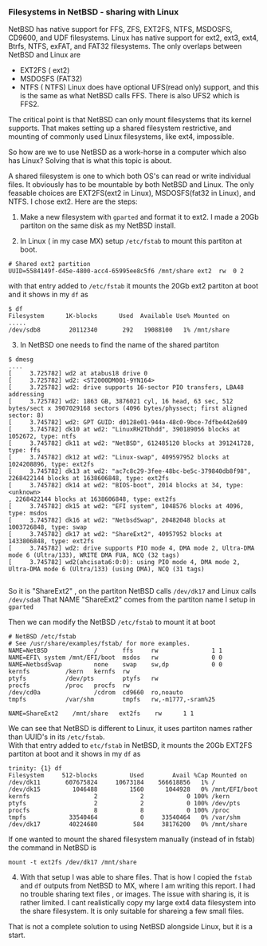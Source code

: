 ### Filesystems in NetBSD - sharing with Linux ###

NetBSD has native support for FFS, ZFS, EXT2FS, NTFS, MSDOSFS, CD9600, and UDF filesystems.
Linux has native support for ext2, ext3, ext4, Btrfs, NTFS, exFAT, and FAT32 filesystems.
The only overlaps between NetBSD and Linux are
 - EXT2FS ( ext2)
 - MSDOSFS (FAT32)
 - NTFS ( NTFS)
Linux does have optional UFS(read only) support, and this is the same as what NetBSD calls FFS.
There is also UFS2 which is FFS2.

The critical point is that NetBSD can only mount filesystems that its kernel supports. That makes setting up a shared filesystem restrictive, and mounting of commonly used Linux filesystems, like ext4, impossible.

So how are we to use NetBSD as a work-horse in a computer which also has Linux?
Solving that is what this topic is about.

A shared filesystem is one to which both OS's can read or write individual files. It obviously has to be mountable by both NetBSD and Linux. 
The only feasable choices are EXT2FS(ext2 in Linux), MSDOSFS(fat32 in Linux), and NTFS.
I chose ext2.
Here are the steps:

 1. Make a new filesystem with `gparted` and format it to ext2.  I made a 20Gb partiton on the same disk as my NetBSD install.

 2. In Linux ( in my case MX) setup `/etc/fstab` to mount this partiton at boot.
```
# Shared ext2 partition
UUID=5584149f-d45e-4800-acc4-65995ee8c5f6 /mnt/share ext2  rw  0 2
```
with that entry added to `/etc/fstab` it mounts the 20Gb ext2 partiton at boot and it shows in my `df` as
```
$ df
Filesystem      1K-blocks      Used  Available Use% Mounted on
.....
/dev/sdb8        20112340       292   19088100   1% /mnt/share
```

 3. In NetBSD one needs to find the name of the shared partiton
```
$ dmesg
....
[     3.725782] wd2 at atabus18 drive 0
[     3.725782] wd2: <ST2000DM001-9YN164>
[     3.725782] wd2: drive supports 16-sector PIO transfers, LBA48 addressing
[     3.725782] wd2: 1863 GB, 3876021 cyl, 16 head, 63 sec, 512 bytes/sect x 3907029168 sectors (4096 bytes/physsect; first aligned sector: 8)
[     3.745782] wd2: GPT GUID: d0128e01-944a-48c0-9bce-7dfbe442e609
[     3.745782] dk10 at wd2: "LinuxRH2Tbhdd", 390189056 blocks at 1052672, type: ntfs
[     3.745782] dk11 at wd2: "NetBSD", 612485120 blocks at 391241728, type: ffs
[     3.745782] dk12 at wd2: "Linux-swap", 409597952 blocks at 1024208896, type: ext2fs
[     3.745782] dk13 at wd2: "ac7c8c29-3fee-48bc-be5c-379840db8f98", 2268422144 blocks at 1638606848, type: ext2fs
[     3.745782] dk14 at wd2: "BIOS-boot", 2014 blocks at 34, type: <unknown>
, 2268422144 blocks at 1638606848, type: ext2fs
[     3.745782] dk15 at wd2: "EFI system", 1048576 blocks at 4096, type: msdos
[     3.745782] dk16 at wd2: "NetbsdSwap", 20482048 blocks at 1003726848, type: swap
[     3.745782] dk17 at wd2: "ShareExt2", 40957952 blocks at 1433806848, type: ext2fs
[     3.745782] wd2: drive supports PIO mode 4, DMA mode 2, Ultra-DMA mode 6 (Ultra/133), WRITE DMA FUA, NCQ (32 tags)
[     3.745782] wd2(ahcisata6:0:0): using PIO mode 4, DMA mode 2, Ultra-DMA mode 6 (Ultra/133) (using DMA), NCQ (31 tags)


```
So it is "ShareExt2" , on the partiton NetBSD calls `/dev/dk17` and Linux calls `/dev/sda8`
That NAME "ShareExt2" comes from the partiton name I setup in `gparted`

Then we can modify the NetBSD `/etc/fstab` to mount it at boot
```
# NetBSD /etc/fstab
# See /usr/share/examples/fstab/ for more examples.
NAME=NetBSD             /       ffs     rw               1 1
NAME=EFI\ system /mnt/EFI/boot  msdos   rw               0 0
NAME=NetbsdSwap         none    swap    sw,dp            0 0
kernfs          /kern   kernfs  rw
ptyfs           /dev/pts        ptyfs   rw
procfs          /proc   procfs  rw
/dev/cd0a               /cdrom  cd9660  ro,noauto
tmpfs           /var/shm        tmpfs   rw,-m1777,-sram%25

NAME=ShareExt2    /mnt/share   ext2fs    rw      1 1
```
We can see that NetBSD is different to Linux, it uses partiton names rather than UUID's in its `/etc/fstab`.  
With that entry added to `etc/fstab` in NetBSD, it mounts the 20Gb EXT2FS partiton at boot and it shows in my `df` as

```
trinity: {1} df
Filesystem     512-blocks         Used        Avail %Cap Mounted on
/dev/dk11       607675824     10673184    566618856   1% /
/dev/dk15         1046488         1560      1044928   0% /mnt/EFI/boot
kernfs                  2            2            0 100% /kern
ptyfs                   2            2            0 100% /dev/pts
procfs                  8            8            0 100% /proc
tmpfs            33540464            0     33540464   0% /var/shm
/dev/dk17        40224680          584     38176200   0% /mnt/share

```
If one wanted to mount the shared filesystem manually (instead of in fstab) the command in NetBSD is
```
mount -t ext2fs /dev/dk17 /mnt/share
```

  4. With that setup I was able to share files. That is how I copied the `fstab` and `df` outputs from NetBSD to MX, where I am writing this report. 
  I had no trouble sharing text files , or images. 
The issue with sharing is, it is rather limited. I cant realistically copy my large ext4 data filesystem into the share filesystem. It is only suitable for shareing a few small files.

That is not a complete solution to using NetBSD alongside Linux, but it is a start.



